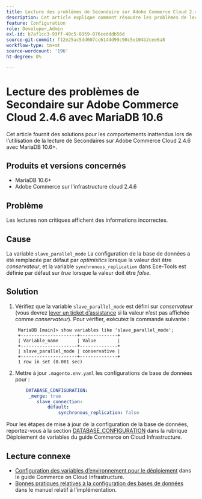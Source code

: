 ```yaml
---
title: Lecture des problèmes de Secondaire sur Adobe Commerce Cloud 2.4.6 avec MariaDB 10.6
description: Cet article explique comment résoudre les problèmes de lecture de Secondaires sur Adobe Commerce Cloud 2.4.6 avec MariaDB 10.6.
feature: Configuration
role: Developer,Admin
exl-id: b7af1cc3-93ff-40c5-8959-076cedddb56d
source-git-commit: f12e25ac5dd607cc614dd99c90c5e104b2cee6a8
workflow-type: tm+mt
source-wordcount: '196'
ht-degree: 0%

---
```


# Lecture des problèmes de Secondaire sur Adobe Commerce Cloud 2.4.6 avec MariaDB 10.6

Cet article fournit des solutions pour les comportements inattendus lors de l’utilisation de la lecture de Secondaires sur Adobe Commerce Cloud 2.4.6 avec MariaDB 10.6+.

## Produits et versions concernés

* MariaDB 10.6+
* Adobe Commerce sur l’infrastructure cloud 2.4.6

## Problème

Les lectures non critiques affichent des informations incorrectes.

## Cause

La variable `slave_parallel_mode` La configuration de la base de données a été remplacée par défaut par *optimistics* lorsque la valeur doit être *conservateur*, et la variable `synchronous_replication` dans Ece-Tools est définie par défaut sur *true* lorsque la valeur doit être *false*.

## Solution

1. Vérifiez que la variable `slave_parallel_mode` est défini sur *conservateur* (vous devrez [lever un ticket d’assistance](/docs/commerce-knowledge-base/kb/help-center-guide/magento-help-center-user-guide.html?lang=en#submit-ticket) si la valeur n’est pas affichée comme *conservateur*). Pour vérifier, exécutez la commande suivante :

   ```
    MariaDB [main]> show variables like 'slave_parallel_mode';
    +---------------------+--------------+
    | Variable_name       | Value        |
    +---------------------+--------------+
    | slave_parallel_mode | conservative |
    +---------------------+--------------+
    1 row in set (0.001 sec)
   ```

1. Mettre à jour `.magento.env.yaml` les configurations de base de données pour :

   ```yaml
       DATABASE_CONFIGURATION:
        _merge: true
           slave_connection:
               default:
                   synchronous_replication: false
   ```



Pour les étapes de mise à jour de la configuration de la base de données, reportez-vous à la section [DATABASE_CONFIGURATION](https://experienceleague.adobe.com/docs/commerce-cloud-service/user-guide/configure/env/stage/variables-deploy.html#database_configuration) dans la rubrique Déploiement de variables du guide Commerce on Cloud Infrastructure.


## Lecture connexe

* [Configuration des variables d’environnement pour le déploiement](/docs/commerce-cloud-service/user-guide/configure/env/configure-env-yaml.html) dans le guide Commerce on Cloud Infrastructure.
* [Bonnes pratiques relatives à la configuration des bases de données](/docs/commerce-operations/implementation-playbook/best-practices/planning/database-on-cloud.html) dans le manuel relatif à l’implémentation.
